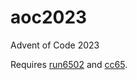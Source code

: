 # aoc2023
Advent of Code 2023

Requires [run6502](https://github.com/mrdudz/run6502) and [cc65](https://cc65.github.io/).
